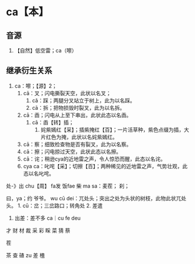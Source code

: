 # ca【本】

## 音源

1. 【自然】低空雷；ca（嚓）

## 继承衍生关系

1. ca：嚓；【源】2；
   1. cā：叉；闪电撕裂天空，此状以名叉；
      1. cǎ：踩；两腿分叉站立于树上，此为以名踩。
      2. cā：拆；把物损毁时裂叉，此为以名拆。
   2. cā：臿；闪电从上至下串出，此状此态以名臿。
      1. cā：臿【转】插；
         1. 姹紫嫣红【采】；插紫掩红【百】；一片活草种，紫色点缀为插，大片红色为掩，此状以名姹紫嫣红。
   3. cā：察；细致检查物是否有裂叉，此为以名察。
   4. cā：擦；闪电掠过天空，此状此态以名擦。
   5. cā：诧；稍逊cya的近地雷之声，令人惊恐而醒，此态以名诧。
   6. cya ca：叱咤【采】；切擦【百】；两种稀见的近地雷之声，气势壮观，此态以名叱咤。


处-》出 chu【周】
fa发 饭fae
柴 ma sa：麦茬；
刹；

曰，ya；约
爷爷。
wu cū dei：兀处头；突出之处为头状的树枝，此物此状兀处头。
         1. cū：岔；三岔路口；转角处
         2. 差遣
   1. 出差：差不多 ca｜cu fe deu

才
财
材
裁
采
彩
睬
菜
猜
蔡

茬

茶
查 碴 zu 差 楂




